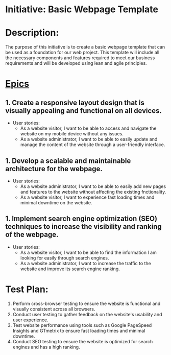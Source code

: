 # Initiative: Basic Webpage Template

# Description:
The purpose of this initiative is to create a basic webpage template that can be used as a foundation for our web project. This template will include all the necessary components and features required to meet our business requirements and will be developed using lean and agile principles.

# [Epics](../../templates/theme/initiatives/epics/epic_template.md)
## 1. Create a responsive layout design that is visually appealing and functional on all devices.

* User stories:
    - As a website visitor, I want to be able to access and navigate the website on my mobile device without any issues.
    - As a website administrator, I want to be able to easily update and manage the content of the website through a user-friendly interface.
## 1. Develop a scalable and maintainable architecture for the webpage.

* User stories:
    - As a website administrator, I want to be able to easily add new pages and features to the website without affecting the existing fnctionality.
    - As a website visitor, I want to experience fast loading times and minimal downtime on the website.
## 1. Implement search engine optimization (SEO) techniques to increase the visibility and ranking of the webpage.

* User stories:
    - As a website visitor, I want to be able to find the information I am looking for easily through search engines.
    - As a website administrator, I want to increase the traffic to the website and improve its search engine ranking.
# Test Plan:

1. Perform cross-browser testing to ensure the website is functional and visually consistent across all browsers.
1. Conduct user testing to gather feedback on the website's usability and user experience.
1. Test website performance using tools such as Google PageSpeed Insights and GTmetrix to ensure fast loading times and minimal downtime.
1. Conduct SEO testing to ensure the website is optimized for search engines and has a high ranking.
